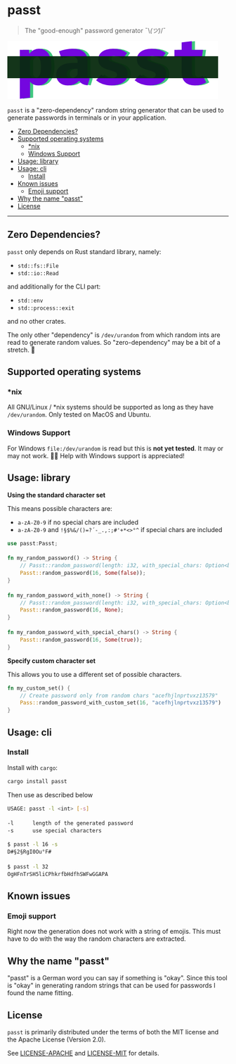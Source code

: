 # passt
> The "good-enough" password generator ¯\\_(ツ)_/¯

!["Passt logo"](.github/passt-logo-1.png)

`passt` is a "zero-dependency" random string generator that can be used to generate passwords in terminals or in your application.

<!-- BEGIN mktoc -->
- [Zero Dependencies?](#zero-dependencies)
- [Supported operating systems](#supported-operating-systems)
  - [*nix](#nix)
  - [Windows Support](#windows-support)
- [Usage: library](#usage-library)
- [Usage: cli](#usage-cli)
  - [Install](#install)
- [Known issues](#known-issues)
  - [Emoji support](#emoji-support)
- [Why the name "passt"](#why-the-name-passt)
- [License](#license)
<!-- END mktoc -->

---

## Zero Dependencies?

`passt` only depends on Rust standard library, namely:
- `std::fs::File`
- `std::io::Read`

and additionally for the CLI part:
- `std::env`
- `std::process::exit`

and no other crates.

The only other "dependency" is `/dev/urandom` from which random ints are read to generate random values. So "zero-dependency" may be a bit of a stretch. 😬

## Supported operating systems

### *nix

All GNU/Linux / *nix systems should be supported as long as they have `/dev/urandom`. Only tested on MacOS and Ubuntu.

### Windows Support

For Windows `file:/dev/urandom` is read but this is **not yet tested**. It may or may not work. 🤷‍♀️ Help with Windows support is appreciated!


## Usage: library

**Using the standard character set**

This means possible characters are:
-  `a-zA-Z0-9` if no special chars are included
-  `a-zA-Z0-9` and `!§$%&/()=?´-_.,:;#'+*<>°^` if special chars are included

```rust
use passt:Passt;

fn my_random_password() -> String {
    // Passt::random_password(length: i32, with_special_chars: Option<bool>) -> String {
    Passt::random_password(16, Some(false));
}

fn my_random_password_with_none() -> String {
    // Passt::random_password(length: i32, with_special_chars: Option<bool>) -> String {
    Passt::random_password(16, None);
}

fn my_random_password_with_special_chars() -> String {
    Passt::random_password(16, Some(true));
}
```

**Specify custom character set**

This allows you to use a different set of possible characters.

```rust
fn my_custom_set() {
    // Create password only from random chars "acefhjlnprtvxz13579"
    Pass::random_password_with_custom_set(16, "acefhjlnprtvxz13579")
}
```

## Usage: cli

### Install

Install with `cargo`:

```bash
cargo install passt
```

Then use as described below

```bash
USAGE: passt -l <int> [-s]

-l      length of the generated password
-s      use special characters
```

```bash
$ passt -l 16 -s
D#§2§RgI0Ou°F#

$ passt -l 32
OgHFnTrSH5liCPhkrfbHdfhSWFwGGAPA
```

## Known issues

### Emoji support

Right now the generation does not work with a string of emojis. This must have to do with the way the random characters are extracted.

## Why the name "passt"

"passt" is a German word you can say if something is "okay". Since this tool is "okay" in generating random strings that can be used for passwords I found the name fitting.

## License

`passt` is primarily distributed under the terms of both the MIT license and the Apache License (Version 2.0).

See [LICENSE-APACHE](LICENSE-APACHE) and [LICENSE-MIT](LICENSE-MIT) for details.
